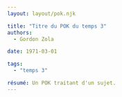 ```yaml
---
layout: layout/pok.njk

title: "Titre du POK du temps 3"
authors:
  - Gordon Zola

date: 1971-03-01

tags: 
  - "temps 3"

résumé: Un POK traitant d'un sujet.
---
```

